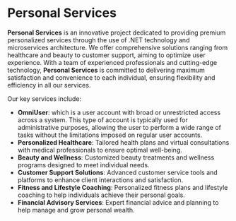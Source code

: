# Personal Services

**Personal Services** is an innovative project dedicated to providing premium personalized services through the use of .NET technology and microservices architecture. We offer comprehensive solutions ranging from healthcare and beauty to customer support, aiming to optimize user experience. With a team of experienced professionals and cutting-edge technology, **Personal Services** is committed to delivering maximum satisfaction and convenience to each individual, ensuring flexibility and efficiency in all our services.

Our key services include:

-  **OmniUser**: which is a user account with broad or unrestricted access across a system. This type of account is typically used for administrative purposes, allowing the user to perform a wide range of tasks without the limitations imposed on regular user accounts.
- **Personalized Healthcare**: Tailored health plans and virtual consultations with medical professionals to ensure optimal well-being.
- **Beauty and Wellness**: Customized beauty treatments and wellness programs designed to meet individual needs.
- **Customer Support Solutions**: Advanced customer service tools and platforms to enhance client interactions and satisfaction.
- **Fitness and Lifestyle Coaching**: Personalized fitness plans and lifestyle coaching to help individuals achieve their personal goals.
- **Financial Advisory Services**: Expert financial advice and planning to help manage and grow personal wealth.
